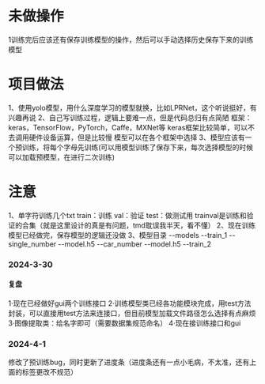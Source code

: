 # 未做操作
1训练完后应该还有保存训练模型的操作，然后可以手动选择历史保存下来的训练模型

# 项目做法
1、使用yolo模型，用什么深度学习的模型就换，比如LPRNet，这个听说挺好，有兴趣再说
2、自己写训练过程，逻辑上要难一点，但是代码总归有点简陋
    框架：keras，TensorFlow，PyTorch，Caffe，MXNet等
        keras框架比较简单，可以不去调用硬件设备运算，但是比较慢
    模型可以在各个框架中选择
3、模型应该有一个预训练，将每个字母先训练(可以用模型训练了保存下来，每次选择模型的时候可以加载预模型，在进行二次训练)

# 注意
1、单字符训练几个txt
    train：训练
    val：验证
    test：做测试用
    trainval是训练和验证的合集（就是这里设计的真是有问题，tmd耽误我半天，看不懂）
2、现在训练模型已经做完，保存模型的逻辑还没做
3、模型目录
    --models
        --train_1
            --single_number
                --model.h5
            --car_number
                --model.h5
        --train_2

### 2024-3-30
#### 复盘
1·现在已经做好gui两个训练接口
2·训练模型类已经各功能模块完成，用test方法封装，可以直接用test方法来连接口，但目前模型加载文件路径怎么选择有点麻烦
3·图像提取类：给名字即可（需要数据集规范命名）
4·现在接训练接口和gui

### 2024-4-1
修改了预训练bug，同时更新了进度条（进度条还有一点小毛病，不太准，还有上面的标签更改不规范）